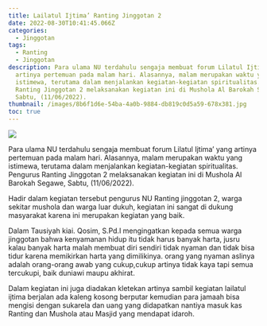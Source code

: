 ```yaml
---
title: Lailatul Ijtima’ Ranting Jinggotan 2
date: 2022-08-30T10:41:45.066Z
categories:
  - Jinggotan
tags:
  - Ranting
  - Jinggotan
description: Para ulama NU terdahulu sengaja membuat forum Lilatul Ijtima’ yang
  artinya pertemuan pada malam hari. Alasannya, malam merupakan waktu yang
  istimewa, terutama dalam menjalankan kegiatan-kegiatan spiritualitas. Pengurus
  Ranting Jinggotan 2 melaksanakan kegiatan ini di Mushola Al Barokah Segawe,
  Sabtu, (11/06/2022).
thumbnail: /images/8b6f1d6e-54ba-4a0b-9884-db819c0d5a59-678x381.jpg
toc: true
---
```

<!--StartFragment-->

![](/images/8b6f1d6e-54ba-4a0b-9884-db819c0d5a59-678x381.jpg)

Para ulama NU terdahulu sengaja membuat forum Lilatul Ijtima’ yang artinya pertemuan pada malam hari. Alasannya, malam merupakan waktu yang istimewa, terutama dalam menjalankan kegiatan-kegiatan spiritualitas. Pengurus Ranting Jinggotan 2 melaksanakan kegiatan ini di Mushola Al Barokah Segawe, Sabtu, (11/06/2022).

Hadir dalam kegiatan tersebut pengurus NU Ranting jinggotan 2, warga sekitar mushola dan warga luar dukuh, kegiatan ini sangat di dukung masyarakat karena ini merupakan kegiatan yang baik.

Dalam Tausiyah kiai. Qosim, S.Pd.I mengingatkan kepada semua warga jinggotan bahwa kenyamanan hidup itu tidak harus banyak harta, jusru kalau banyak harta malah membuat diri sendiri tidak nyaman dan tidak bisa tidur karena memikirkan harta yang dimilikinya. orang yang nyaman aslinya adalah orang-orang awab yang cukup,cukup artinya tidak kaya tapi semua tercukupi, baik duniawi maupu akhirat.

Dalam kegiatan ini juga diadakan kletekan artinya sambil kegiatan lailatul ijtima berjalan ada kaleng kosong berputar kemudian para jamaah bisa mengisi dengan sukarela dan uang yang didapatkan nantiya masuk kas Ranting dan Mushola atau Masjid yang mendapat idaroh.

<!--EndFragment-->